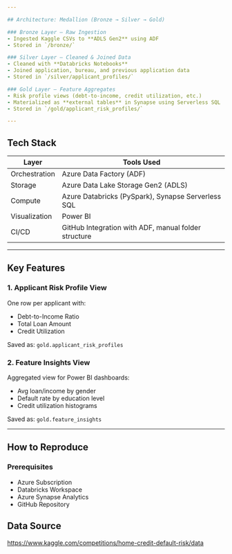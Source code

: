 ```yaml
---

## Architecture: Medallion (Bronze → Silver → Gold)

### Bronze Layer – Raw Ingestion
- Ingested Kaggle CSVs to **ADLS Gen2** using ADF
- Stored in `/bronze/`

### Silver Layer – Cleaned & Joined Data
- Cleaned with **Databricks Notebooks**
- Joined application, bureau, and previous application data
- Stored in `/silver/applicant_profiles/`

### Gold Layer – Feature Aggregates
- Risk profile views (debt-to-income, credit utilization, etc.)
- Materialized as **external tables** in Synapse using Serverless SQL
- Stored in `/gold/applicant_risk_profiles/`

---
```


## Tech Stack

| Layer              | Tools Used                                                                 |
|-------------------|------------------------------------------------------------------------------|
| Orchestration      | Azure Data Factory (ADF)                                                   |
| Storage            | Azure Data Lake Storage Gen2 (ADLS)                                        |
| Compute            | Azure Databricks (PySpark), Synapse Serverless SQL                         |
| Visualization      | Power BI                                                                   |
| CI/CD              | GitHub Integration with ADF, manual folder structure                       |

---

## Key Features

### 1. **Applicant Risk Profile View**
One row per applicant with:
- Debt-to-Income Ratio
- Total Loan Amount
- Credit Utilization

Saved as: `gold.applicant_risk_profiles`

### 2. **Feature Insights View**
Aggregated view for Power BI dashboards:
- Avg loan/income by gender
- Default rate by education level
- Credit utilization histograms

Saved as: `gold.feature_insights`

---

## How to Reproduce

### Prerequisites
- Azure Subscription
- Databricks Workspace
- Azure Synapse Analytics
- GitHub Repository

## Data Source

https://www.kaggle.com/competitions/home-credit-default-risk/data

